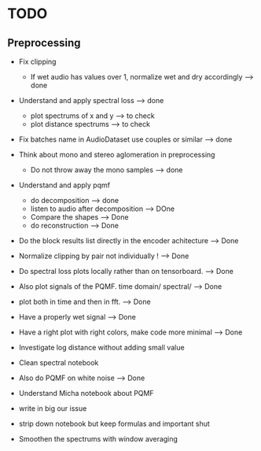 # TODO

## Preprocessing

- Fix clipping
    - If wet audio has values over 1, normalize wet and dry accordingly --> done 

- Understand and apply spectral loss --> done
    - plot spectrums of x and y --> to check
    - plot distance spectrums --> to check

- Fix batches name in AudioDataset use couples or similar --> done
- Think about mono and stereo aglomeration in preprocessing
    - Do not throw away the mono samples --> done

- Understand and apply pqmf
    - do decomposition  --> done
    - listen to audio after decomposition --> DOne 
    - Compare the shapes --> Done
    - do reconstruction --> Done

- Do the block results list directly in the encoder achitecture --> Done

- Normalize clipping by pair not individually !  --> Done

- Do spectral loss plots locally rather than on tensorboard. --> Done

- Also plot signals of the PQMF. time domain/ spectral/ --> Done

- plot both in time and then in fft. --> Done

- Have a properly wet signal --> Done

- Have a right plot with right colors, make code more minimal --> Done

- Investigate log distance without adding small value

- Clean spectral notebook

- Also do PQMF on white noise --> Done 

- Understand Micha notebook about PQMF

- write in big our issue

- strip down notebook but keep formulas and important shut

- Smoothen the spectrums with window averaging
